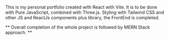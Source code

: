 This is my personal portfolio created with React with Vite. 
It is to be done with Pure JavaScript, combined with Three.js. 
Styling with Tailwind CSS and other JS and ReactJs components plus library, the FrontEnd is completed. 

** Overall completion of the whole project is followed by MERN Stack approach. ** 
